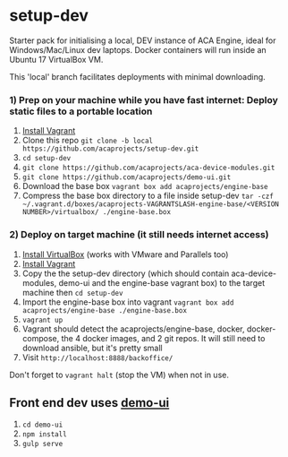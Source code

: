 # setup-dev

Starter pack for initialising a local, DEV instance of ACA Engine, ideal for Windows/Mac/Linux dev laptops.
Docker containers will run inside an Ubuntu 17 VirtualBox VM.

This 'local' branch facilitates deployments with minimal downloading.

### 1) Prep on your machine while you have fast internet: Deploy static files to a portable location
1. [Install Vagrant](https://www.vagrantup.com/docs/installation/)
1. Clone this repo `git clone -b local https://github.com/acaprojects/setup-dev.git`
1. `cd setup-dev`
1. `git clone https://github.com/acaprojects/aca-device-modules.git`
1. `git clone https://github.com/acaprojects/demo-ui.git`
1. Download the base box `vagrant box add acaprojects/engine-base`
1. Compress the base box directory to a file inside setup-dev `tar -czf ~/.vagrant.d/boxes/acaprojects-VAGRANTSLASH-engine-base/<VERSION NUMBER>/virtualbox/ ./engine-base.box`

### 2) Deploy on target machine (it still needs internet access)
1. [Install VirtualBox](https://www.virtualbox.org/wiki/Downloads) (works with VMware and Parallels too)
1. [Install Vagrant](https://www.vagrantup.com/docs/installation/)
1. Copy the the setup-dev directory (which should contain aca-device-modules, demo-ui and the engine-base vagrant box) to the target machine then `cd setup-dev`
1. Import the engine-base box into vagrant `vagrant box add acaprojects/engine-base ./engine-base.box`
1. `vagrant up`
1. Vagrant should detect the acaprojects/engine-base, docker, docker-compose, the 4 docker images, and 2 git repos. It will still need to download ansible, but it's pretty small
1. Visit `http://localhost:8888/backoffice/`

Don't forget to `vagrant halt` (stop the VM) when not in use.

## Front end dev uses [demo-ui](https://github.com/acaprojects/demo-ui)
1. `cd demo-ui`
1. `npm install`
1. `gulp serve`

